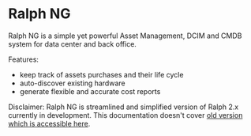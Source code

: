 # Ralph NG

Ralph NG is a simple yet powerful Asset Management, DCIM and CMDB system for data center and back office.

Features:

* keep track of assets purchases and their life cycle
* auto-discover existing hardware
* generate flexible and accurate cost reports

Disclaimer: Ralph NG is streamlined and simplified version of Ralph 2.x currently in development. This documentation doesn't cover [old version which is accessible here](http://ralph.readthedocs.org).
